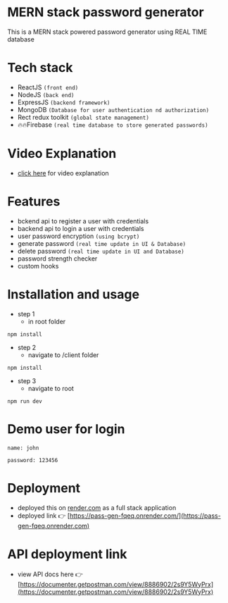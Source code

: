 # MERN stack password generator

This is a MERN stack powered password generator using REAL TIME database 

# Tech stack

 - ReactJS `(front end)`
 - NodeJS `(back end)`
 - ExpressJS `(backend framework)`
 - MongoDB `(Database for user authentication nd authorization)`
 - Rect redux toolkit `(global state management)`
 - 🔥🔥Firebase `(real time database to store generated passwords)`
# Video Explanation
 - [click here](https://youtu.be/8Sxo2Ii7Ngg) for video explanation
# Features
 - bckend api to register a user with credentials
 - backend api to login a user with credentials
 - user password encryption `(using bcrypt)` 
 - generate password `(real time update in UI & Database)` 
 - delete password `(real time update in UI and Database)` 
 - password strength checker 
 - custom hooks

# Installation and usage

 - step 1
    - in root folder
 ```
 npm install
 ```
 - step 2
    - navigate to /client folder
 ```
 npm install
 ```
  - step 3
    - navigate to root
 ```
 npm run dev
 ```
 # Demo user for login

  `name: john`

  `password: 123456`

 # Deployment
  - deployed this on [render.com](https://dashboard.render.com) as a full stack application
  - deployed link 👉 [https://pass-gen-fqeq.onrender.com/](https://pass-gen-fqeq.onrender.com)

# API deployment link
 - view API docs here 👉 [https://documenter.getpostman.com/view/8886902/2s9Y5WyPrx](https://documenter.getpostman.com/view/8886902/2s9Y5WyPrx) 


